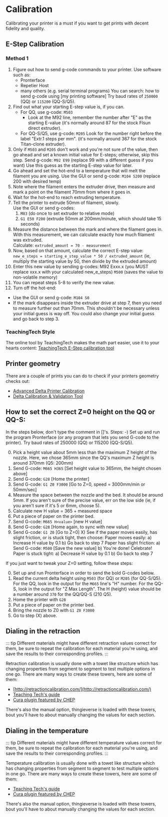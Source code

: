 # Calibration

Calibrating your printer is a must if you want to get prints with decent fidelity and quality.

## E-Step Calibration

### Method 1

1. Figure out how to send g-code commands to your printer. Use software such as:
   - Pronterface
   - Repetier Host
   - many others (e.g. serial terminal programs)
     You can search: how to send g-code using [my printing software]
     Try baud rates of `250000` (QQ) or `115200` (QQ-S/Q5).
2. Find out what your starting E-step value is, if you can.
   - For QQ, use g-code: `M503`
     - Look at the M92 line, remember the number after "E" as the starting E-value (it's normally around 87 for the stock Flsun direct extruder).
   - For QQ-S/Q5, use g-code: `M205`
     Look for the number right before the label "Extr.1 steps per mm". (it's normally around 367 for the stock Titan-clone extruder).
3. Only if `M503` and `M205` don't work and you're not sure of the value, then go ahead
   and set a known initial value for E-steps; otherwise, skip this step.
   Send g-code: `M92 E99` (replace 99 with a different guess if you want)
   Use this guess as the starting E-step value for later.
4. Go ahead and set the hot-end to a temperature that will melt the
   filament you are using.
   Use the GUI or send g-code: `M104 S200` (replace 200 with desired temp)
5. Note where the filament enters the extruder drive, then measure and mark
   a point on the filament 70mm from where it goes in.
6. Wait for the hot-end to reach extruding temperature.
7. Tell the printer to extrude 50mm of filament, slowly.  
   Use the GUI or send g-codes:
   1. `M83` (do once to set extruder to relative mode)
   2. `G1 E50 F200` (extrude 50mm at 200mm/minute, which should take 15 seconds)
8. Measure the distance between the mark and where the filament goes in.
   With this measurement, we can calculate exactly how much filament was extruded.  
   Calculate: `extruded_amount = 70 - measurement`
9. Now, based on that amount, calculate the correct E-step value:  
   `new_e_steps = starting_e_step_value * 50 / extruded_amount`
   (ie, multiply the starting value by 50, then divide by the extruded amount)
10. Enter this new value by sending g-codes: M92 Exxx.x (you MUST replace xxx.x with your calculated new_e_steps) `M500` (saves the value to non-volatile memory)
11. You can repeat steps 5-8 to verify the new value.
12. Turn off the hot-end:

- Use the GUI or send g-code: `M104 S0`
- If the mark disappears inside the extruder drive at step 7, then you need to measure further out than 70mm. This shouldn't be necessary unless your initial guess is way off. You could also change your initial guess and go back to step 3.

### TeachingTech Style

The online tool by TeachingTech makes the math part easier, use it to your hearts content: [TeachingTech E-Step calibration tool](https://teachingtechyt.github.io/calibration.html#esteps)

## Printer geometry

There are a couple of prints you can do to check if your printers geometry checks out:

- [Advanced Delta Printer Calibration](https://www.thingiverse.com/thing:745523)
- [Delta Calibration & Validation Tool](https://www.thingiverse.com/thing:776346)

## How to set the correct Z=0 height on the QQ or QQ-S:

In the steps below, don't type the comment in []'s.
Steps:
-) Set up and run the program Pronterface
(or any program that lets you send G-code to the printer).
Try baud rates of 250000 (QQ) or 115200 (QQ-S/Q5).

0. Pick a height value about 5mm less than the maximum Z height of the nozzle.
   Here, we chose 365mm since the QQ's maximum Z height is around 370mm (Q5: 200mm)
1. Send G-code: `M665 H365` [Set height value to 365mm, the height chosen above]
1. Send G-code: `G28` [Home the printer]
1. Send G-code: `G1 Z0 F3000` [Go to Z=0, speed = 3000mm/min or 50mm/sec]
1. Measure the space between the nozzle and the bed. It should be around 5mm.
   If you aren't sure of the precise value, err on the low side
   (ie, if you aren't sure if it's 5 or 6mm, choose 5).
1. Calculate new H value = 365 + measured space
1. Put a piece of paper on the printer bed.
1. Send G-code: `M665 H<value>` [new H value]
1. Send G-code: `G28` [Home again, to sync with new value]
1. Send G-code: `G1 Z0` [Go to Z=0]
   X) See if the paper moves easily, has slight friction, or is stuck tight,
   then choose:
   Paper moves easily:
   a) Increase H value by 0.1
   b) Go back to step 7
   Paper has slight friction:
   a) Send G-code: `M500` [Save the new value]
   b) You're done! Celebrate!
   Paper is stuck tight:
   a) Decrease H value by 0.1
   b) Go back to step 7

If you just want to tweak your Z=0 setting, follow these steps:

0. Set up and run Pronterface in order to send the bold G-codes below.
1. Read the current delta height using `M503` (for QQ) or `M205` (for QQ-S/Q5).
   For the QQ, look in the output for the `M665` line's "H" number.
   For the QQ-S, look in the output for "Z Max Length".
   The H (height) value should be a number around `370` for the QQ/QQ-S (210 Q5).
1. Home the printer with `G28`
1. Put a piece of paper on the printer bed.
1. Bring the nozzle to Z0 with `G1 Z0 F3000`
1. Go to step (X) above.

## Dialing in the retraction

::: tip
Different materials might have different retraction values correct for them, be sure to repeat the calibration for each material you're using, and save the results to their corresponding profiles.
:::

Retraction calibration is usually done with a towet like structure which has changing properties from segment to segment to test multiple options in one go. There are many ways to create these towers, here are some of them:

- [http://retractioncalibration.com/](http://retractioncalibration.com/)
- [Teaching Tech's guide](https://teachingtechyt.github.io/calibration.html#retraction)
- [Cura plugin featured by CHEP](https://www.youtube.com/watch?v=6LjbCIGCmd0&ab_channel=CHEP)

There's also the manual option, thingieverse is loaded with these towers, bout you'll have to about manually changing the values for each section.

## Dialing in the temperature

::: tip
Different materials might have different temperature values correct for them, be sure to repeat the calibration for each material you're using, and save the results to their corresponding profiles.
:::

Temperature calibration is usually done with a towet like structure which has changing properties from segment to segment to test multiple options in one go. There are many ways to create these towers, here are some of them:

- [Teaching Tech's guide](https://teachingtechyt.github.io/calibration.html#temp)
- [Cura plugin featured by CHEP](https://www.youtube.com/watch?v=6LjbCIGCmd0&ab_channel=CHEP)

There's also the manual option, thingieverse is loaded with these towers, bout you'll have to about manually changing the values for each section.
